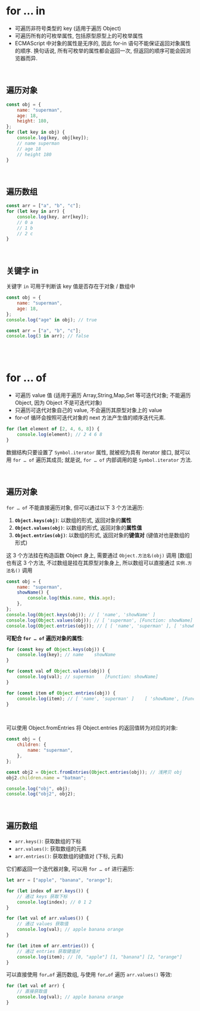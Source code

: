 # for … in

-   可遍历非符号类型的 key (适用于遍历 Object)
-   可遍历所有的可枚举属性, 包括原型原型上的可枚举属性
-   ECMAScript 中对象的属性是无序的, 因此 for-in 语句不能保证返回对象属性的顺序. 换句话说, 所有可枚举的属性都会返回一次, 但返回的顺序可能会因浏览器而异.

<br>

## 遍历对象

```js
const obj = {
    name: "superman",
    age: 18,
    height: 180,
};
for (let key in obj) {
    console.log(key, obj[key]);
    // name superman
    // age 18
    // height 180
}
```

<br>

## 遍历数组

```js
const arr = ["a", "b", "c"];
for (let key in arr) {
    console.log(key, arr[key]);
    // 0 a
    // 1 b
    // 2 c
}
```

<br>

## 关键字 in

关键字 `in` 可用于判断该 key 值是否存在于对象 / 数组中

```js
const obj = {
    name: "superman",
    age: 18,
};
console.log("age" in obj); // true
```

```js
const arr = ["a", "b", "c"];
console.log(3 in arr); // false
```

<br><br>

# for … of

-   可遍历 value 值 (适用于遍历 Array,String,Map,Set 等可迭代对象; 不能遍历 Object, 因为 Object 不是可迭代对象)
-   只遍历可迭代对象自己的 value, 不会遍历其原型对象上的 value
-   for-of 循环会按照可迭代对象的 next 方法产生值的顺序迭代元素.

```js
for (let element of [2, 4, 6, 8]) {
    console.log(element); // 2 4 6 8
}
```

数据结构只要设置了 `Symbol.iterator` 属性, 就被视为具有 iterator 接口, 就可以用 `for … of` 遍历其成员;
就是说, `for … of` 内部调用的是 `Symbol.iterator` 方法.

<br>

## 遍历对象

`for … of` 不能直接遍历对象, 但可以通过以下 3 个方法遍历:

1. **`Object.keys(obj)`**: 以数组的形式, 返回对象的**属性**
2. **`Object.values(obj)`**: 以数组的形式, 返回对象的**属性值**
3. **`Object.entries(obj)`**: 以数组的形式, 返回对象的**键值对** (键值对也是数组的形式)

这 3 个方法挂在构造函数 Object 身上, 需要通过 `Object.方法名(obj)` 调用
[数组] 也有这 3 个方法, 不过数组是挂在其原型对象身上, 所以数组可以直接通过 `实例.方法名()` 调用

```js
const obj = {
    name: "superman",
    showName() {
        console.log(this.name, this.age);
    },
};
console.log(Object.keys(obj)); // [ 'name', 'showName' ]
console.log(Object.values(obj)); // [ 'superman', [Function: showName] ]
console.log(Object.entries(obj)); // [ [ 'name', 'superman' ], [ 'showName', [Function: showName] ] ]
```

**可配合 `for … of` 遍历对象的属性**:

```js
for (const key of Object.keys(obj)) {
    console.log(key); // name    showName
}

for (const val of Object.values(obj)) {
    console.log(val); // superman    [Function: showName]
}

for (const item of Object.entries(obj)) {
    console.log(item); // [ 'name', 'superman' ]    [ 'showName', [Function: showName] ]
}
```

<br>

可以使用 Object.fromEntries 将 Object.entries 的返回值转为对应的对象:

```js
const obj = {
    children: {
        name: "superman",
    },
};

const obj2 = Object.fromEntries(Object.entries(obj)); // 浅拷贝 obj
obj2.children.name = "batman";

console.log("obj", obj);
console.log("obj2", obj2);
```

<br>

## 遍历数组

-   `arr.keys()`: 获取数组的下标
-   `arr.values()`: 获取数组的元素
-   `arr.entries()`: 获取数组的键值对 (下标, 元素)

它们都返回一个迭代器对象, 可以用 `for … of` 进行遍历:

```js
let arr = ["apple", "banana", "orange"];

for (let index of arr.keys()) {
    // 通过 keys 获取下标
    console.log(index); // 0 1 2
}

for (let val of arr.values()) {
    // 通过 values 获取值
    console.log(val); // apple banana orange
}

for (let item of arr.entries()) {
    // 通过 entries 获取键值对
    console.log(item); // [0, "apple"] [1, "banana"] [2, "orange"]
}
```

可以直接使用 `for…of` 遍历数组, 与使用 `for…of` 遍历 `arr.values()` 等效:

```js
for (let val of arr) {
    // 直接获取值
    console.log(val); // apple banana orange
}
```

<br>
